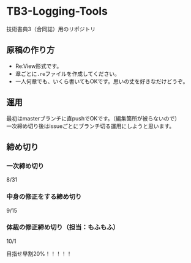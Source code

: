 # TB3-Logging-Tools
技術書典3（合同誌）用のリポジトリ

## 原稿の作り方
* Re:View形式です。
* 章ごとに``.re``ファイルを作成してください。
* 一人何章でも、いくら書いてもOKです。思いの丈を好きなだけどうぞ。

## 運用
最初はmasterブランチに直pushでOKです。（編集箇所が被らないので）  
一次締め切り後はissueごとにブランチ切る運用にしようと思います。

## 締め切り
### 一次締め切り
8/31
### 中身の修正をする締め切り
9/15
### 体裁の修正締め切り（担当：もふもふ）
10/1

目指せ早割20%！！！！！
